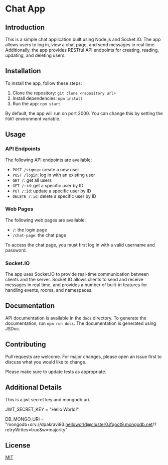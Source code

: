 # Chat App

## Introduction

This is a simple chat application built using Node.js and Socket.IO. The app allows users to log in, view a chat page, and send messages in real time. Additionally, the app provides RESTful API endpoints for creating, reading, updating, and deleting users.

## Installation

To install the app, follow these steps:

1. Clone the repository: `git clone <repository url>`
2. Install dependencies: `npm install`
3. Run the app: `npm start`

By default, the app will run on port 3000. You can change this by setting the `PORT` environment variable.

## Usage

### API Endpoints

The following API endpoints are available:

* `POST /signup`: create a new user
* `POST /login`: log in with an existing user
* `GET /`: get all users
* `GET /:id`: get a specific user by ID
* `PUT /:id`: update a specific user by ID
* `DELETE /:id`: delete a specific user by ID

### Web Pages

The following web pages are available:

* `/`: the login page
* `/chat-page`: the chat page

To access the chat page, you must first log in with a valid username and password.

### Socket.IO

The app uses Socket.IO to provide real-time communication between clients and the server. Socket.IO allows clients to send and receive messages in real time, and provides a number of built-in features for handling events, rooms, and namespaces.

## Documentation

API documentation is available in the `docs` directory. To generate the documentation, run `npm run docs`. The documentation is generated using JSDoc.

## Contributing

Pull requests are welcome. For major changes, please open an issue first to discuss what you would like to change.

Please make sure to update tests as appropriate.

## Additional Details

This is a jwt secret key and mongodb uri.


JWT_SECRET_KEY = "Hello World!"

DB_MONGO_URI = "mongodb+srv://dpakravi93:helloworld@cluster0.jfqoot9.mongodb.net/?retryWrites=true&w=majority"

## License

[MIT](https://choosealicense.com/licenses/mit/)
